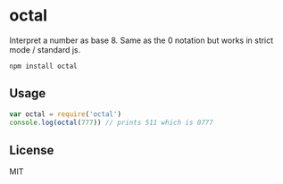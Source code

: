 # octal

Interpret a number as base 8.
Same as the 0<number> notation but works in strict mode / standard js.

```
npm install octal
```

## Usage

``` js
var octal = require('octal')
console.log(octal(777)) // prints 511 which is 0777
```

## License

MIT
